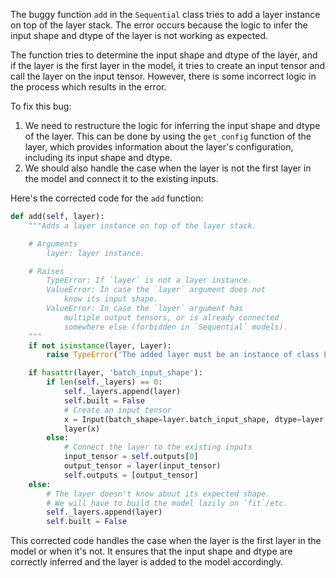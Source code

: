 The buggy function `add` in the `Sequential` class tries to add a layer instance on top of the layer stack. The error occurs because the logic to infer the input shape and dtype of the layer is not working as expected.

The function tries to determine the input shape and dtype of the layer, and if the layer is the first layer in the model, it tries to create an input tensor and call the layer on the input tensor. However, there is some incorrect logic in the process which results in the error.

To fix this bug:
1. We need to restructure the logic for inferring the input shape and dtype of the layer. This can be done by using the `get_config` function of the layer, which provides information about the layer's configuration, including its input shape and dtype.
2. We should also handle the case when the layer is not the first layer in the model and connect it to the existing inputs.

Here's the corrected code for the `add` function:

```python
def add(self, layer):
    """Adds a layer instance on top of the layer stack.

    # Arguments
        layer: layer instance.

    # Raises
        TypeError: If `layer` is not a layer instance.
        ValueError: In case the `layer` argument does not
            know its input shape.
        ValueError: In case the `layer` argument has
            multiple output tensors, or is already connected
            somewhere else (forbidden in `Sequential` models).
    """
    if not isinstance(layer, Layer):
        raise TypeError('The added layer must be an instance of class Layer. Found: ' + str(layer))

    if hasattr(layer, 'batch_input_shape'):
        if len(self._layers) == 0:
            self._layers.append(layer)
            self.built = False
            # Create an input tensor
            x = Input(batch_shape=layer.batch_input_shape, dtype=layer.dtype, name=layer.name + '_input')
            layer(x)
        else:
            # Connect the layer to the existing inputs
            input_tensor = self.outputs[0]
            output_tensor = layer(input_tensor)
            self.outputs = [output_tensor]
    else:
        # The layer doesn't know about its expected shape.
        # We will have to build the model lazily on `fit`/etc.
        self._layers.append(layer)
        self.built = False
```

This corrected code handles the case when the layer is the first layer in the model or when it's not. It ensures that the input shape and dtype are correctly inferred and the layer is added to the model accordingly.
